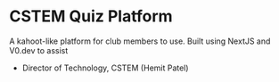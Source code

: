 # CSTEM Quiz Platform

A kahoot-like platform for club members to use. Built using NextJS and V0.dev to assist

- Director of Technology, CSTEM (Hemit Patel)

